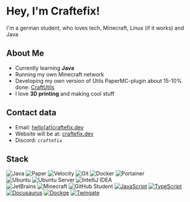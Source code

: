 #  Hey, I'm Craftefix!
I'm a german student, who loves tech, Minecraft, Linux (if it works) and Java

##  About Me
-  Currently learning **Java**
-  Running my own Minecraft network
-  Developing my own version of Utils PaperMC-plugin about 15-10% done: [CraftUtils](https://github.com/Craftefix/CraftUtils/)
-  I love **3D printing** and making cool stuff


##  Contact data
-  Email: [hello[at]craftefix.dev](#)  
-  Website will be at: [craftefix.dev](https://github.craftefix.dev/)  
-  Discord: `craftefix`  


##  Stack
![Java](https://img.shields.io/badge/Java-ED8B00?style=for-the-badge&logo=openjdk&logoColor=white)
![Paper](https://img.shields.io/badge/PaperMC-1E90FF?style=for-the-badge&logo=minecraft&logoColor=white)
![Velocity](https://img.shields.io/badge/Velocity-FF0000?style=for-the-badge&logo=minecraft&logoColor=white)
![Git](https://img.shields.io/badge/Git-F05032?style=for-the-badge&logo=git&logoColor=white)
![Docker](https://img.shields.io/badge/Docker-2496ED?style=for-the-badge&logo=docker&logoColor=white)
![Portainer](https://img.shields.io/badge/Portainer-13BEF9?style=for-the-badge&logo=portainer&logoColor=white)  
![Ubuntu](https://img.shields.io/badge/Ubuntu-E95420?style=for-the-badge&logo=ubuntu&logoColor=white)
![Ubuntu Server](https://img.shields.io/badge/Ubuntu%20Server-333333?style=for-the-badge&logo=ubuntu&logoColor=E95420)
![IntelliJ IDEA](https://img.shields.io/badge/IntelliJ%20IDEA-000000?style=for-the-badge&logo=intellijidea&logoColor=white)  
![JetBrains](https://img.shields.io/badge/JetBrains-000000?style=for-the-badge&logo=jetbrains&logoColor=white)
![Minecraft](https://img.shields.io/badge/Minecraft-62B47A?style=for-the-badge&logo=minecraft&logoColor=white)
![GitHub Student](https://img.shields.io/badge/GitHub%20Student-121013?style=for-the-badge&logo=github&logoColor=white)
[![JavaScript](https://img.shields.io/badge/JavaScript-F7DF1E?style=for-the-badge&logo=javascript&logoColor=black)](https://developer.mozilla.org/en-US/docs/Web/JavaScript)
[![TypeScript](https://img.shields.io/badge/TypeScript-3178C6?style=for-the-badge&logo=typescript&logoColor=white)](https://www.typescriptlang.org/)
[![Docusaurus](https://img.shields.io/badge/Docusaurus-2e8555?style=for-the-badge&logo=docusaurus&logoColor=white)](https://docusaurus.io/)
[![Dockge](https://img.shields.io/badge/Dockge-000000?style=for-the-badge&logo=docker&logoColor=white)](https://github.com/louislam/dockge)
[![Twingate](https://img.shields.io/badge/Twingate-5A3DF4?style=for-the-badge&logo=twingate&logoColor=white)](https://www.twingate.com/)